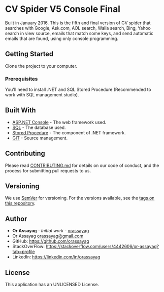 # CV Spider V5 Console Final

Built in January 2016. This is the fifth and final version of CV spider that searches with Google, Ask.com, AOL search, Walla search, Bing, Yahoo search in view source, emails that match some keys, and send automatic emails that are found, using only console programming.

## Getting Started

Clone the project to your computer.

### Prerequisites

You'll need to install .NET and SQL Stored Procedure (Recommended to work with SQL management studio).

## Built With

* [ASP.NET Console](https://docs.microsoft.com/en-us/dotnet/api/system.console?view=netframework-4.7.2) - The web framework used.
* [SQL](https://azure.microsoft.com/en-us/services/sql-database/) - The database used.
* [Stored Procedure](https://docs.microsoft.com/en-us/sql/relational-databases/stored-procedures/create-a-stored-procedure?view=sql-server-2017) - The component of .NET framework.
* [GIT](https://git-scm.com/) - Source management.

## Contributing

Please read [CONTRIBUTING.md](https://gist.github.com/PurpleBooth/b24679402957c63ec426) for details on our code of conduct, and the process for submitting pull requests to us.

## Versioning

We use [SemVer](http://semver.org/) for versioning. For the versions available, see the [tags on this repository](https://github.com/your/project/tags).

## Author

* **Or Assayag** - *Initial work* - [orassayag](https://github.com/orassayag)
* Or Assayag <orassayag@gmail.com>
* GitHub: https://github.com/orassayag
* StackOverFlow: https://stackoverflow.com/users/4442606/or-assayag?tab=profile
* LinkedIn: https://linkedin.com/in/orassayag

## License

This application has an UNLICENSED License.